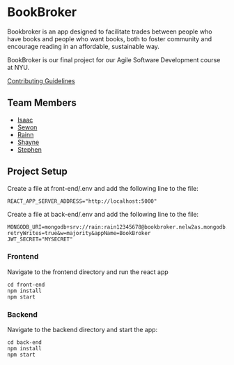 # BookBroker

Bookbroker is an app designed to facilitate trades between people who have books and people who want books, both to foster community and encourage reading in an affordable, sustainable way.

BookBroker is our final project for our Agile Software Development course at NYU.

[Contributing Guidelines](./CONTRIBUTING.md)

## Team Members
- [Isaac](https://github.com/isaac1000000)
- [Sewon](https://github.com/SewonKim0)
- [Rainn](https://github.com/Rainn-J)
- [Shayne](https://github.com/shayne773)
- [Stephen](https://github.com/StephenS2021)

## Project Setup
Create a file at front-end/.env and add the following line to the file:
```
REACT_APP_SERVER_ADDRESS="http://localhost:5000"
```

Create a file at back-end/.env and add the following line to the file:
```
MONGODB_URI=mongodb+srv://rain:rain12345678@bookbroker.nelw2as.mongodb.net/?retryWrites=true&w=majority&appName=BookBroker
JWT_SECRET="MYSECRET"
```

### Frontend
Navigate to the frontend directory and run the react app
```
cd front-end
npm install
npm start
```

### Backend
Navigate to the backend directory and start the app:
```
cd back-end
npm install
npm start
```